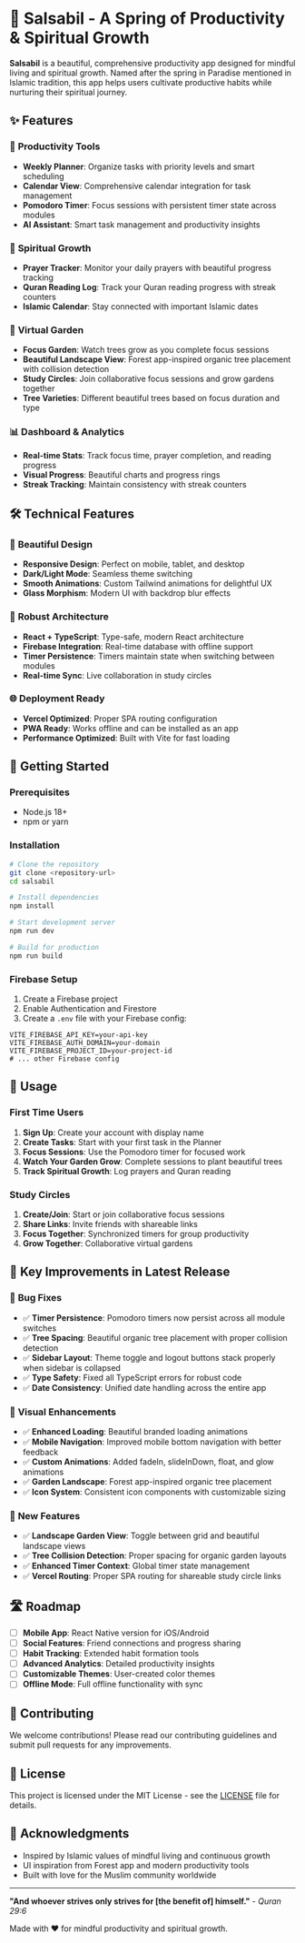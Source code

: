 # 🌿 Salsabil - A Spring of Productivity & Spiritual Growth

**Salsabil** is a beautiful, comprehensive productivity app designed for mindful living and spiritual growth. Named after the spring in Paradise mentioned in Islamic tradition, this app helps users cultivate productive habits while nurturing their spiritual journey.

## ✨ Features

### 🎯 **Productivity Tools**
- **Weekly Planner**: Organize tasks with priority levels and smart scheduling
- **Calendar View**: Comprehensive calendar integration for task management  
- **Pomodoro Timer**: Focus sessions with persistent timer state across modules
- **AI Assistant**: Smart task management and productivity insights

### 🕌 **Spiritual Growth**
- **Prayer Tracker**: Monitor your daily prayers with beautiful progress tracking
- **Quran Reading Log**: Track your Quran reading progress with streak counters
- **Islamic Calendar**: Stay connected with important Islamic dates

### 🌳 **Virtual Garden**
- **Focus Garden**: Watch trees grow as you complete focus sessions
- **Beautiful Landscape View**: Forest app-inspired organic tree placement with collision detection
- **Study Circles**: Join collaborative focus sessions and grow gardens together
- **Tree Varieties**: Different beautiful trees based on focus duration and type

### 📊 **Dashboard & Analytics**
- **Real-time Stats**: Track focus time, prayer completion, and reading progress
- **Visual Progress**: Beautiful charts and progress rings
- **Streak Tracking**: Maintain consistency with streak counters

## 🛠 **Technical Features**

### 🎨 **Beautiful Design**
- **Responsive Design**: Perfect on mobile, tablet, and desktop
- **Dark/Light Mode**: Seamless theme switching
- **Smooth Animations**: Custom Tailwind animations for delightful UX
- **Glass Morphism**: Modern UI with backdrop blur effects

### 🔧 **Robust Architecture**  
- **React + TypeScript**: Type-safe, modern React architecture
- **Firebase Integration**: Real-time database with offline support
- **Timer Persistence**: Timers maintain state when switching between modules
- **Real-time Sync**: Live collaboration in study circles

### 🌐 **Deployment Ready**
- **Vercel Optimized**: Proper SPA routing configuration
- **PWA Ready**: Works offline and can be installed as an app
- **Performance Optimized**: Built with Vite for fast loading

## 🚀 **Getting Started**

### Prerequisites
- Node.js 18+ 
- npm or yarn

### Installation
```bash
# Clone the repository
git clone <repository-url>
cd salsabil

# Install dependencies  
npm install

# Start development server
npm run dev

# Build for production
npm run build
```

### Firebase Setup
1. Create a Firebase project
2. Enable Authentication and Firestore
3. Create a `.env` file with your Firebase config:
```env
VITE_FIREBASE_API_KEY=your-api-key
VITE_FIREBASE_AUTH_DOMAIN=your-domain
VITE_FIREBASE_PROJECT_ID=your-project-id
# ... other Firebase config
```

## 🎯 **Usage**

### First Time Users
1. **Sign Up**: Create your account with display name
2. **Create Tasks**: Start with your first task in the Planner
3. **Focus Sessions**: Use the Pomodoro timer for focused work
4. **Watch Your Garden Grow**: Complete sessions to plant beautiful trees
5. **Track Spiritual Growth**: Log prayers and Quran reading

### Study Circles
1. **Create/Join**: Start or join collaborative focus sessions
2. **Share Links**: Invite friends with shareable links
3. **Focus Together**: Synchronized timers for group productivity
4. **Grow Together**: Collaborative virtual gardens

## 🌟 **Key Improvements in Latest Release**

### 🔧 **Bug Fixes**
- ✅ **Timer Persistence**: Pomodoro timers now persist across all module switches
- ✅ **Tree Spacing**: Beautiful organic tree placement with proper collision detection
- ✅ **Sidebar Layout**: Theme toggle and logout buttons stack properly when sidebar is collapsed
- ✅ **Type Safety**: Fixed all TypeScript errors for robust code
- ✅ **Date Consistency**: Unified date handling across the entire app

### 🎨 **Visual Enhancements**
- ✅ **Enhanced Loading**: Beautiful branded loading animations
- ✅ **Mobile Navigation**: Improved mobile bottom navigation with better feedback
- ✅ **Custom Animations**: Added fadeIn, slideInDown, float, and glow animations
- ✅ **Garden Landscape**: Forest app-inspired organic tree placement
- ✅ **Icon System**: Consistent icon components with customizable sizing

### 🚀 **New Features**
- ✅ **Landscape Garden View**: Toggle between grid and beautiful landscape views
- ✅ **Tree Collision Detection**: Proper spacing for organic garden layouts
- ✅ **Enhanced Timer Context**: Global timer state management
- ✅ **Vercel Routing**: Proper SPA routing for shareable study circle links

## 🛣️ **Roadmap**

- [ ] **Mobile App**: React Native version for iOS/Android
- [ ] **Social Features**: Friend connections and progress sharing
- [ ] **Habit Tracking**: Extended habit formation tools
- [ ] **Advanced Analytics**: Detailed productivity insights
- [ ] **Customizable Themes**: User-created color themes
- [ ] **Offline Mode**: Full offline functionality with sync

## 🤝 **Contributing**

We welcome contributions! Please read our contributing guidelines and submit pull requests for any improvements.

## 📄 **License**

This project is licensed under the MIT License - see the [LICENSE](LICENSE) file for details.

## 🙏 **Acknowledgments**

- Inspired by Islamic values of mindful living and continuous growth
- UI inspiration from Forest app and modern productivity tools
- Built with love for the Muslim community worldwide

---

**"And whoever strives only strives for [the benefit of] himself."** - *Quran 29:6*

Made with ❤️ for mindful productivity and spiritual growth.